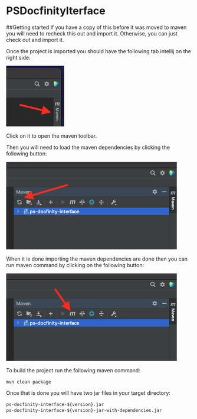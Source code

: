 # PSDocfinityIterface


##Getting started
If you have a copy of this before it was moved to maven you will need to recheck this out and import it. Otherwise, you can just check out and import it.

Once the project is imported you should have the following tab intellij on the right side:

![Open Maven Toolbar](docs/images/mavenTab.png)

Click on it to open the maven toolbar.

Then you will need to load the maven dependencies by clicking the following button: 

![Load Dependencies](docs/images/loadDependencies.png)

When it is done importing the maven dependencies are done then you can run maven command by clicking on the following button:

![Run Maven Command](docs/images/runMavenCommand.png)

To build the project run the following maven command:
```
mvn clean package
```

Once that is done you will have two jar files in your target directory:
```
ps-docfinity-interface-${version}.jar
ps-docfinity-interface-${version}-jar-with-dependencies.jar
```